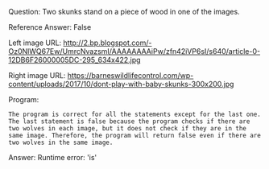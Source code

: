 Question: Two skunks stand on a piece of wood in one of the images.

Reference Answer: False

Left image URL: http://2.bp.blogspot.com/-Oz0NlWQ67Ew/UmrcNvazsmI/AAAAAAAAiPw/zfn42iVP6sI/s640/article-0-12DB6F26000005DC-295_634x422.jpg

Right image URL: https://barneswildlifecontrol.com/wp-content/uploads/2017/10/dont-play-with-baby-skunks-300x200.jpg

Program:

```
The program is correct for all the statements except for the last one. The last statement is false because the program checks if there are two wolves in each image, but it does not check if they are in the same image. Therefore, the program will return false even if there are two wolves in the same image.
```
Answer: Runtime error: 'is'

